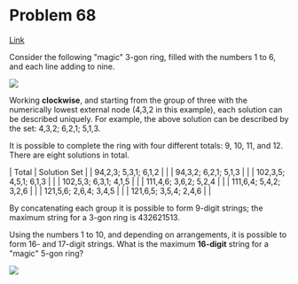 # Problem 68

[Link](https://projecteuler.net/problem=68)

Consider the following "magic" 3-gon ring, filled with the numbers 1 to 6, and each line adding to nine.

![](resources/images/0068_1.png?1678992052)  

Working **clockwise**, and starting from the group of three with the numerically lowest external node (4,3,2 in this example), each solution can be described uniquely. For example, the above solution can be described by the set: 4,3,2; 6,2,1; 5,1,3.

It is possible to complete the ring with four different totals: 9, 10, 11, and 12. There are eight solutions in total.

| Total                 | Solution Set |
| 94,2,3; 5,3,1; 6,1,2  |              |
| 94,3,2; 6,2,1; 5,1,3  |              |
| 102,3,5; 4,5,1; 6,1,3 |              |
| 102,5,3; 6,3,1; 4,1,5 |              |
| 111,4,6; 3,6,2; 5,2,4 |              |
| 111,6,4; 5,4,2; 3,2,6 |              |
| 121,5,6; 2,6,4; 3,4,5 |              |
| 121,6,5; 3,5,4; 2,4,6 |              |

By concatenating each group it is possible to form 9-digit strings; the maximum string for a 3-gon ring is 432621513.

Using the numbers 1 to 10, and depending on arrangements, it is possible to form 16- and 17-digit strings. What is the maximum **16-digit** string for a "magic" 5-gon ring?

![](resources/images/0068_2.png?1678992052)
